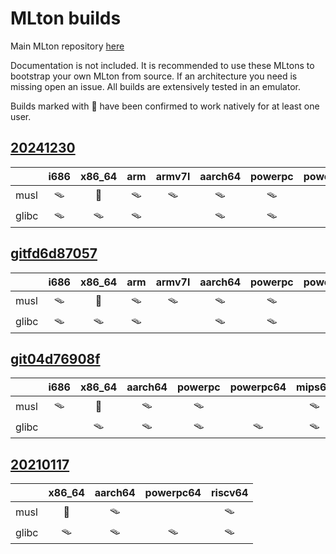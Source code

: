 # MLton builds

Main MLton repository [here](https://github.com/MLton/mlton)

Documentation is not included. It is recommended to use these MLtons to bootstrap your own MLton from source. If an architecture you need is missing open an issue. All builds are extensively tested in an emulator.

Builds marked with 🧀 have been confirmed to work natively for at least one user.

## [20241230](https://github.com/ii8/mlton-builds/releases/tag/20241230)

|          |  i686   | x86_64  |   arm   | armv7l  | aarch64 | powerpc |powerpc64|  mips   | mips64  | riscv32 | riscv64 |
| :---     |  :---:  |  :---:  |  :---:  |  :---:  |  :---:  |  :---:  |  :---:  |  :---:  |  :---:  |  :---:  |  :---:  |
| musl     |   🪤    |    🧀    |   🪤    |    🪤   |    🪤    |   🪤    |   🪤    |    🪤    |    🪤   |    🪤   |    🪤    |
| glibc    |   🪤    |    🪤    |   🪤    |         |    🪤    |   🪤    |   🪤    |    🪤    |    🪤   |         |    🪤   |

## [gitfd6d87057](https://github.com/ii8/mlton-builds/releases/tag/gitfd6d87057)

|          |  i686   | x86_64  |   arm   | armv7l  | aarch64 | powerpc |powerpc64|  mips   | mips64  | riscv32 | riscv64 |
| :---     |  :---:  |  :---:  |  :---:  |  :---:  |  :---:  |  :---:  |  :---:  |  :---:  |  :---:  |  :---:  |  :---:  |
| musl     |   🪤    |    🧀    |   🪤    |    🪤   |    🪤    |   🪤    |   🪤    |    🪤    |    🪤   |    🪤   |    🪤    |
| glibc    |   🪤    |    🪤    |   🪤    |         |    🪤    |   🪤    |   🪤    |    🪤    |    🪤   |         |    🪤   |

## [git04d76908f](https://github.com/ii8/mlton-builds/releases/tag/git04d76908f)

|          |  i686   | x86_64  | aarch64 | powerpc | powerpc64 | mips64 | riscv32 | riscv64 |
| :---     |  :---:  |  :---:  |  :---:  |  :---:  |   :---:   | :---:  |  :---:  |  :---:  |
| musl     |   🪤    |    🧀    |   🪤    |    🪤   |           |    🪤   |   🪤    |    🪤   |
| glibc    |         |   🪤     |   🪤    |    🪤   |    🪤     |    🪤   |         |    🪤   |

## [20210117](https://github.com/ii8/mlton-builds/releases/tag/20210117)

|          | x86_64  | aarch64 | powerpc64 | riscv64 |
| :---     |  :---:  |  :---:  |   :---:   |  :---:  |
| musl     |   🧀    |   🪤    |            |    🪤   |
| glibc    |   🪤    |   🪤    |     🪤     |    🪤   |
